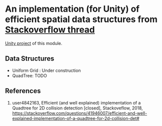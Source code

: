 # An implementation (for Unity) of efficient spatial data structures from [Stackoverflow thread](https://stackoverflow.com/questions/41946007/efficient-and-well-explained-implementation-of-a-quadtree-for-2d-collision-det#)

[Unity project](https://github.com/nobnak/Test-EfficientSpatialDataStructureUnity) of this module.

## Data Structures
- Uniform Grid : Under construction
- QuadTree: TODO

## References
1. user4842163, Efficient (and well explained) implementation of a Quadtree for 2D collision detection [closed], Stackoveflow, 2018, https://stackoverflow.com/questions/41946007/efficient-and-well-explained-implementation-of-a-quadtree-for-2d-collision-det# 
